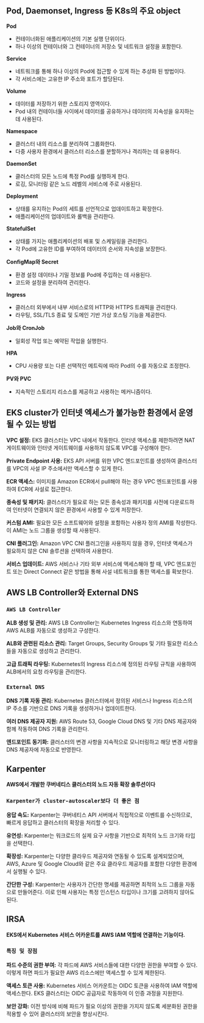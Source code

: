 ## Pod, Daemonset, Ingress 등 K8s의 주요 object
**Pod**
- 컨테이너화된 애플리케이션의 기본 실행 단위이다.
- 하나 이상의 컨테이너와 그 컨테이너의 저장소 및 네트워크 설정을 포함한다.

**Service**
- 네트워크를 통해 하나 이상의 Pod에 접근할 수 있게 하는 추상화 된 방법이다.
- 각 서비스에는 고유한 IP 주소와 포트가 할당된다.

**Volume**
- 데이터를 저장하기 위한 스토리지 영역이다.
- Pod 내의 컨테이너들 사이에서 데이터를 공유하거나 데이터의 지속성을 유지하는 데 사용된다.

**Namespace**
- 클러스터 내의 리소스를 분리하여 그룹화한다.
- 다중 사용자 환경에서 클러스터 리소스를 분할하거나 격리하는 데 유용하다.

**DaemonSet**
- 클러스터의 모든 노드에 특정 Pod를 실행하게 한다.
- 로깅, 모니터링 같은 노드 레벨의 서비스에 주로 사용된다.

**Deployment**
- 상태를 유지하는 Pod의 세트를 선언적으로 업데이트하고 확장한다.
- 애플리케이션의 업데이트와 롤백을 관리한다.

**StatefulSet**
- 상태를 가지는 애플리케이션의 배포 및 스케일링을 관리한다.
- 각 Pod에 고유한 ID를 부여하여 데이터의 순서와 지속성을 보장한다.

**ConfigMap와 Secret**
- 환경 설정 데이터나 기밀 정보를 Pod에 주입하는 데 사용된다.
- 코드와 설정을 분리하여 관리한다.

**Ingress**
- 클러스터 외부에서 내부 서비스로의 HTTP와 HTTPS 트래픽을 관리한다.
- 라우팅, SSL/TLS 종료 및 도메인 기반 가상 호스팅 기능을 제공한다.

**Job와 CronJob**

- 일회성 작업 또는 예약된 작업을 실행한다.

**HPA**

- CPU 사용량 또는 다른 선택적인 메트릭에 따라 Pod의 수를 자동으로 조정한다.

**PV와 PVC**

- 지속적인 스토리지 리소스를 제공하고 사용하는 메커니즘이다.

## EKS cluster가 인터넷 엑세스가 불가능한 환경에서 운영될 수 있는 방법

**VPC 설정:** EKS 클러스터는 VPC 내에서 작동한다. 인터넷 액세스를 제한하려면 NAT 게이트웨이와 인터넷 게이트웨이를 사용하지 않도록 VPC를 구성해야 한다.

**Private Endpoint 사용:** EKS API 서버를 위한 VPC 엔드포인트를 생성하여 클러스터를 VPC의 사설 IP 주소에서만 액세스할 수 있게 한다.

**ECR 액세스:** 이미지를 Amazon ECR에서 pull해야 하는 경우 VPC 엔드포인트를 사용하여 ECR에 사설로 접근한다.

**종속성 및 패키지:** 클러스터가 필요로 하는 모든 종속성과 패키지를 사전에 다운로드하여 인터넷이 연결되지 않은 환경에서 사용할 수 있게 저장한다.

**커스텀 AMI:** 필요한 모든 소프트웨어와 설정을 포함하는 사용자 정의 AMI를 작성한다. 이 AMI는 노드 그룹을 생성할 때 사용된다.

**CNI 플러그인:** Amazon VPC CNI 플러그인을 사용하지 않을 경우, 인터넷 액세스가 필요하지 않은 CNI 솔루션을 선택하여 사용한다.

**서비스 업데이트:** AWS 서비스나 기타 외부 서비스에 액세스해야 할 때, VPC 엔드포인트 또는 Direct Connect 같은 방법을 통해 사설 네트워크를 통한 액세스를 확보한다.

## AWS LB Controller와 External DNS

### **```AWS LB Controller```**
**ALB 생성 및 관리:** AWS LB Controller는 Kubernetes Ingress 리소스와 연동하여 AWS ALB를 자동으로 생성하고 구성한다.

**ALB와 관련된 리소스 관리:** Target Groups, Security Groups 및 기타 필요한 리소스들을 자동으로 생성하고 관리한다.

**고급 트래픽 라우팅:** Kubernetes의 Ingress 리소스에 정의된 라우팅 규칙을 사용하여 ALB에서의 요청 라우팅을 관리한다.

### **```External DNS```**
**DNS 기록 자동 관리:** Kubernetes 클러스터에서 정의된 서비스나 Ingress 리소스의 IP 주소를 기반으로 DNS 기록을 생성하거나 업데이트한다.

**여러 DNS 제공자 지원:** AWS Route 53, Google Cloud DNS 및 기타 DNS 제공자와 함께 작동하여 DNS 기록을 관리한다.

**엔드포인트 동기화:** 클러스터의 변경 사항을 지속적으로 모니터링하고 해당 변경 사항을 DNS 제공자에 자동으로 반영한다.

## Karpenter
**AWS에서 개발한 쿠버네티스 클러스터의 노드 자동 확장 솔루션이다**

### **```Karpenter가 cluster-autoscaler보다 더 좋은 점```**

**응답 속도:** Karpenter는 쿠버네티스 API 서버에서 직접적으로 이벤트를 수신하므로, 빠르게 응답하고 클러스터의 확장을 처리할 수 있다.

**유연성:** Karpenter는 워크로드의 실제 요구 사항을 기반으로 최적의 노드 크기와 타입을 선택한다.

**확장성:** Karpenter는 다양한 클라우드 제공자와 연동될 수 있도록 설계되었으며, AWS, Azure 및 Google Cloud와 같은 주요 클라우드 제공자를 포함한 다양한 환경에서 실행될 수 있다.

**간단한 구성:** Karpenter는 사용자가 간단한 명세를 제공하면 최적의 노드 그룹을 자동으로 만들어준다. 이로 인해 사용자는 특정 인스턴스 타입이나 크기를 고려하지 않아도 된다.

## IRSA
**EKS에서 Kubernetes 서비스 어카운트를 AWS IAM 역할에 연결하는 기능이다.**

### **```특징 및 장점```**

**파드 수준의 권한 부여:** 각 파드에 AWS 서비스들에 대한 다양한 권한을 부여할 수 있다. 이렇게 하면 파드가 필요한 AWS 리소스에만 액세스할 수 있게 제한된다.

**액세스 토큰 사용:** Kubernetes 서비스 어카운트는 OIDC 토큰을 사용하여 IAM 역할에 액세스한다. EKS 클러스터는 OIDC 공급자로 작동하여 이 인증 과정을 지원한다.

**보안 강화:** 이전 방식에 비해 파드가 필요 이상의 권한을 가지지 않도록 세분화된 권한을 적용할 수 있어 클러스터의 보안을 향상시킨다.
